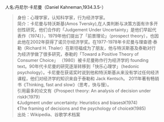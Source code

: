 人名:丹尼尔·卡尼曼（Daniel Kahneman,1934.3.5-）
>身份：心理学家，认知科学家，行为经济学家。  
>简介：卡尼曼与特沃斯基(Amos Tversky),在人类判断与决策方面有许多开创性研究，他们合作的「Judgement Under Uncertainty」是他们早起代表作（1974）），1979年他们提出了「前景理论」（prospect theory），也因此他在2002年获得了诺贝尔经济学奖。在1977-1978年卡尼曼与理查德·泰勒（Richard H. Thaler）在斯坦福成为了朋友，他与特沃斯基及泰勒对行为经济学做了很多研究，泰勒的「Toward a Positive Theory of Consumer Choice」 （1980）被卡尼曼称作行为经济学的 founding text。90年代卡尼曼的研究逐渐转移到「快乐心理学」（hedonic psychology）。卡尼曼在获诺奖时说到他和特沃斯基从来没有学过任何经济课程，他们对经济学的知识来自于泰勒和 Jack Kentsch。
2011年著有畅销书《Thinking, fast and slow》（思考，快与慢）。  
引用最多的论文有《Prospect theory: An analysis of decision under risk》（1979）    
《Judgment under uncertainty: Heuristics and biases》(1974)    
《The framing of decisions and the psychology of choice》(1985)  
>出处：Wikipedia、谷歌学术档案
